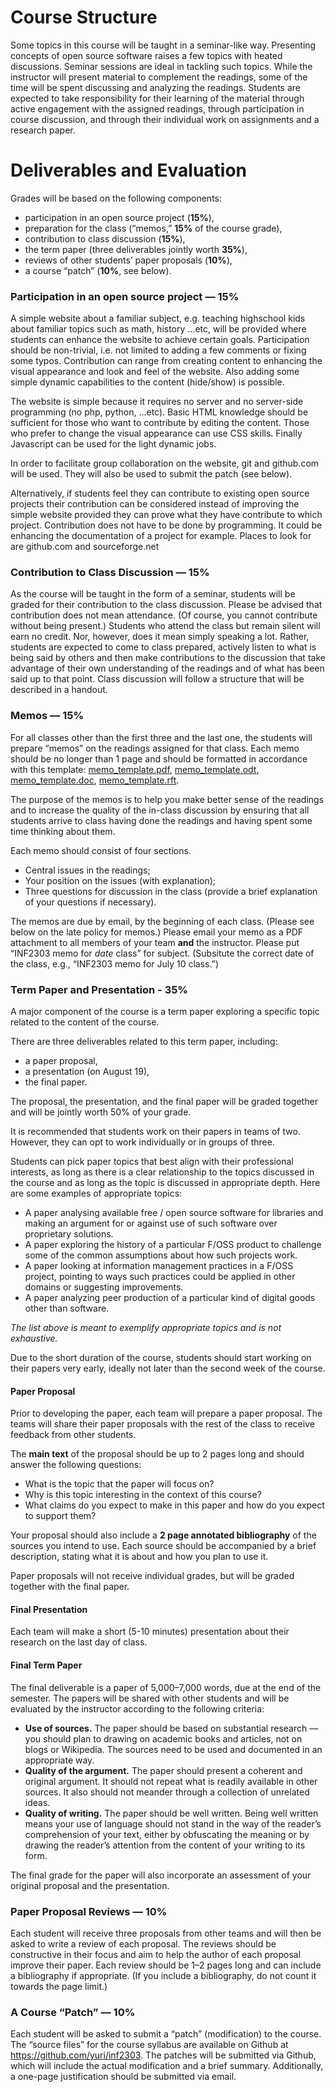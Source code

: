 # Course Structure

Some topics in this course will be taught in a seminar-like way. Presenting
  concepts of open source software raises a few topics with heated discussions.
  Seminar sessions are ideal in tackling such topics.
While the instructor will present material to complement the
  readings, some of the time will be spent discussing and analyzing
  the readings.
Students are expected to take responsibility for their learning of the
  material through active engagement with the assigned readings,
  through participation in course discussion, and through their
  individual work on assignments and a research paper.

# Deliverables and Evaluation

Grades will be based on the following components:

  * participation in an open source project (**15%**),
  * preparation for the class (“memos,” **15%** of the course grade),
  * contribution to class discussion (**15%**),
  * the term paper (three deliverables jointly worth **35%**),
  * reviews of other students’ paper proposals (**10%**),
  * a course “patch” (**10%**, see below).

### Participation in an open source project — 15%

A simple website about a familiar subject, e.g. teaching highschool kids
  about familiar topics such as math, history ...etc, will be provided where
  students can enhance the website to achieve certain goals. Participation
  should be non-trivial, i.e. not limited to adding a few comments or fixing
  some typos. Contribution can range from creating content to enhancing
  the visual appearance and look and feel of the website. Also adding some
  simple dynamic capabilities to the content (hide/show) is possible.

The website is simple because it requires no server and no server-side
  programming (no php, python, ...etc). Basic HTML knowledge should be
  sufficient for those who want to contribute by editing the content. Those who
  prefer to change the visual appearance can use CSS skills. Finally Javascript
  can be used for the light dynamic jobs.

In order to facilitate group collaboration on the website, git and github.com
  will be used. They will also be used to submit the patch (see below).

Alternatively, if students feel they can contribute to existing open source
  projects their contribution can be considered instead of improving the simple
  website provided they can prove what they have contribute to which project.
  Contribution does not have to be done by programming. It could be enhancing
  the documentation of a project for example.
  Places to look for are github.com and sourceforge.net

### Contribution to Class Discussion — 15%

As the course will be taught in the form of a seminar, students will
  be graded for their contribution to the class discussion.
<span class="important">Please be advised that contribution does not
  mean attendance.</span>
(Of course, you cannot contribute without being present.)
Students who attend the class but remain silent will earn no
  credit.
Nor, however, does it mean simply speaking a lot.
Rather, students are expected to come to class prepared, actively
  listen to what is being said by others and then make contributions
  to the discussion that take advantage of their own understanding of
  the readings and of what has been said up to that point.
Class discussion will follow a structure that will be described in a
  handout.

### Memos — 15%

For all classes other than the first three and the last one, the students will
  prepare “memos” on the readings assigned for that class.
Each memo should be no longer than 1 page and should be formatted in
  accordance with this template:
  [memo_template.pdf](handouts/memo_template.pdf),
  [memo_template.odt](handouts/memo_template.odt),
  [memo_template.doc](handouts/memo_template.doc),
  [memo_template.rft](handouts/memo_template.rtf).

The purpose of the memos is to help you make better sense of the
  readings and to increase the quality of the in-class discussion by
  ensuring that all students arrive to class having done the readings
  and having spent some time thinking about them.

Each memo should consist of four sections.

* Central issues in the readings;
* Your position on the issues (with explanation);
* Three questions for discussion in the class (provide a brief
  explanation of your questions if necessary).
  
The memos are due by email, <span class="important">by the beginning
  of each class</span>. (Please see below on the late policy for
  memos.)
  Please <span class="important">email your memo as a PDF attachment to all members of your team **and** the instructor.</span>
  Please <span class="important">put “INF2303 memo for *date* class” for subject.</span>
  (Subsitute the correct date of the class, e.g., “INF2303 memo for July 10 class.”)

### Term Paper and Presentation - 35%

A major component of the course is a term paper exploring a specific
  topic related to the content of the course.

There are three deliverables related to this term paper, including:

* a paper proposal,
* a presentation (on August 19),
* the final paper.

The proposal, the presentation, and the final paper will be graded
  <span class="important">together</span> and will be jointly worth
  50% of your grade.

It is recommended that students work on their papers in <span
  class="important">teams of two</span>.
However, they can opt to work individually or in groups of three.

Students can pick paper topics that best align with their professional
  interests, as long as there is a clear relationship to the topics
  discussed in the course and as long as the topic is discussed in
  appropriate depth.
Here are some examples of appropriate topics:

* A paper analysing available free / open source software for
  libraries and making an argument for or against use of such software
  over proprietary solutions.
* A paper exploring the history of a particular F/OSS product to
  challenge some of the common assumptions about how such projects
  work.
* A paper looking at information management practices in a F/OSS
  project, pointing to ways such practices could be applied in other
  domains or suggesting improvements.
* A paper analyzing peer production of a particular kind of digital
  goods other than software.

<i>The list above is meant to exemplify appropriate topics and is not
  exhaustive.</i>

Due to the short duration of the course, students should start working
  on their papers <span class="important">very early</span>, ideally
  not later than the second week of the course.

#### Paper Proposal

Prior to developing the paper, each team will prepare a paper
  proposal.
The teams will share their paper proposals with the rest of the class
  to receive feedback from other students.

The **main text** of the proposal should be up to 2 pages long and
  should answer the following questions:

* What is the topic that the paper will focus on?
* Why is this topic interesting in the context of this course?
* What claims do you expect to make in this paper and how do you
  expect to support them?

Your proposal should also include a **2 page annotated bibliography** of the
  sources you intend to use.
Each source should be accompanied by a brief description, stating what
  it is about and how you plan to use it.

Paper proposals will not receive individual grades, but will be graded
  together with the final paper.


#### Final Presentation

Each team will make a short (5-10 minutes) presentation about their research on the last day of class.

#### Final Term Paper

The final deliverable is a paper of 5,000–7,000 words, due at the end
  of the semester.
The papers will be shared with other students and will be evaluated by
  the instructor according to the following criteria:

* **Use of sources.** The paper should be based on substantial
  research — you should plan to drawing on academic books and
  articles, not on blogs or Wikipedia. The sources need to be used and
  documented in an appropriate way.
* **Quality of the argument.** The paper should present a coherent and
  original argument.
  It should not repeat what is readily available in other sources.
  It also should not meander through a collection of unrelated ideas.
* **Quality of writing.** The paper should be well written. Being well
  written means your use of language should not stand in the way of
  the reader’s comprehension of your text, either by obfuscating the
  meaning or by drawing the reader’s attention from the content of
  your writing to its form.

The final grade for the paper will also incorporate an assessment of
  your original proposal and the presentation.

### Paper Proposal Reviews — 10%

Each student will receive three proposals from other teams and will
  then be asked to write a review of each proposal.
The reviews should be constructive in their focus and aim to help the
  author of each proposal improve their paper.
Each review should be 1–2 pages long and can include a bibliography if
  appropriate.
(If you include a bibliography, do not count it towards the page
  limit.)

### A Course “Patch” — 10%

Each student will be asked to submit a “patch” (modification) to the
  course.
The “source files” for the course syllabus are available on Github at
  <https://github.com/yuri/inf2303>.
The patches will be submitted via Github, which will include the
  actual modification and a brief summary.
Additionally, a one-page justification should be submitted via email.



